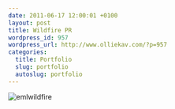 ```yaml
--- 
date: 2011-06-17 12:00:01 +0100
layout: post
title: Wildfire PR
wordpress_id: 957
wordpress_url: http://www.olliekav.com/?p=957
categories: 
  title: Portfolio
  slug: portfolio
  autoslug: portfolio
---
```

![emlwildfire](http://www.olliekav.com/wp-content/uploads/eml_wildfire_home_v9.jpg "eml_wildfire_home")

